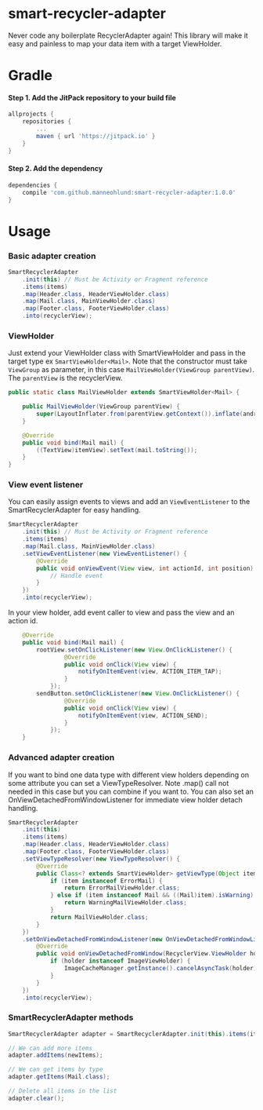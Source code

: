 # smart-recycler-adapter
Never code any boilerplate RecyclerAdapter again!
This library will make it easy and painless to map your data item with a target ViewHolder.

# Gradle
#### Step 1. Add the JitPack repository to your build file
```groovy
allprojects {
    repositories {
        ...
        maven { url 'https://jitpack.io' }
    }
}
```
#### Step 2. Add the dependency
```groovy
dependencies {
    compile 'com.github.manneohlund:smart-recycler-adapter:1.0.0'
}
```

# Usage
### Basic adapter creation

```java
SmartRecyclerAdapter
    .init(this) // Must be Activity or Fragment reference
    .items(items)
    .map(Header.class, HeaderViewHolder.class)
    .map(Mail.class, MainViewHolder.class)
    .map(Footer.class, FooterViewHolder.class)
    .into(recyclerView);
```

### ViewHolder

Just extend your ViewHolder class with SmartViewHolder and pass in the target type ex `SmartViewHolder<Mail>`.
Note that the constructor must take `ViewGroup` as parameter, in this case ```MailViewHolder(ViewGroup parentView)```.
The `parentView` is the recyclerView.

```java
public static class MailViewHolder extends SmartViewHolder<Mail> {

    public MailViewHolder(ViewGroup parentView) {
        super(LayoutInflater.from(parentView.getContext()).inflate(android.R.layout.simple_list_item_1, parentView, false));
    }

    @Override
    public void bind(Mail mail) {
        ((TextView)itemView).setText(mail.toString());
    }
}
```

### View event listener

You can easily assign events to views and add an `ViewEventListener` to the SmartRecyclerAdapter for easy handling.

```java
SmartRecyclerAdapter
    .init(this) // Must be Activity or Fragment reference
    .items(items)
    .map(Mail.class, MainViewHolder.class)
    .setViewEventListener(new ViewEventListener() {
        @Override
        public void onViewEvent(View view, int actionId, int position) {
            // Handle event
        }
    })
    .into(recyclerView);
```
In your view holder, add event caller to view and pass the view and an action id.

```java
    @Override
    public void bind(Mail mail) {
        rootView.setOnClickListener(new View.OnClickListener() {
                @Override
                public void onClick(View view) {
                    notifyOnItemEvent(view, ACTION_ITEM_TAP);
                }
            });
        sendButton.setOnClickListener(new View.OnClickListener() {
                @Override
                public void onClick(View view) {
                    notifyOnItemEvent(view, ACTION_SEND);
                }
            });
    }
```

### Advanced adapter creation

If you want to bind one data type with different view holders depending on some attribute you can set a ViewTypeResolver.
Note .map() call not needed in this case but you can combine if you want to.
You can also set an OnViewDetachedFromWindowListener for immediate view holder detach handling.

```java
SmartRecyclerAdapter
    .init(this)
    .items(items)
    .map(Header.class, HeaderViewHolder.class)
    .map(Footer.class, FooterViewHolder.class)
    .setViewTypeResolver(new ViewTypeResolver() {
        @Override
        public Class<? extends SmartViewHolder> getViewType(Object item, int position) {
            if (item instanceof ErrorMail) {
                return ErrorMailViewHolder.class;
            } else if (item instanceof Mail && ((Mail)item).isWarning) {
                return WarningMailViewHolder.class;
            }
            return MailViewHolder.class;
        }
    })
    .setOnViewDetachedFromWindowListener(new OnViewDetachedFromWindowListener() {
        @Override
        public void onViewDetachedFromWindow(RecyclerView.ViewHolder holder) {
            if (holder instanceof ImageViewHolder) {
                ImageCacheManager.getInstance().cancelAsyncTask(holder);
            }
        }
    })
    .into(recyclerView);
```

### SmartRecyclerAdapter methods

```java
SmartRecyclerAdapter adapter = SmartRecyclerAdapter.init(this).items(items).map(Mail.class, MainViewHolder.class).into(recyclerView);

// We can add more items
adapter.addItems(newItems);

// We can get items by type
adapter.getItems(Mail.class);

// Delete all items in the list
adapter.clear();
```
